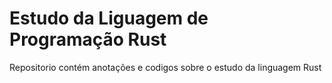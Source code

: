 # Estudo da Liguagem de Programação Rust
Repositorio contém anotações e codigos sobre o estudo da linguagem Rust
